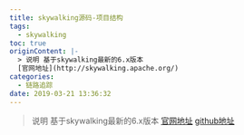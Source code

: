 ```yaml
---
title: skywalking源码-项目结构
tags:
  - skywalking
toc: true
originContent: |-
  > 说明 基于skywalking最新的6.x版本
  [官网地址](http://skywalking.apache.org/)
categories:
  - 链路追踪
date: 2019-03-21 13:36:32
---
```


> 说明 基于skywalking最新的6.x版本
[官网地址](http://skywalking.apache.org/)
[github地址](https://github.com/apache/incubator-skywalking)